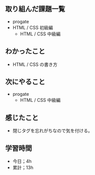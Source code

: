 ## 取り組んだ課題一覧

- progate
- HTML / CSS 初級編
  - HTML / CSS 中級編

## わかったこと

- HTML / CSS の書き方

## 次にやること

- progate
  - HTML / CSS 中級編

## 感じたこと

- 閉じタグを忘れがちなので気を付ける。

## 学習時間

- 今日；4h
- 累計；13h
